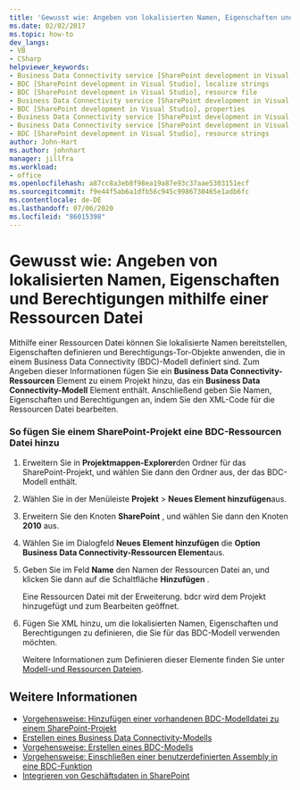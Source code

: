 ```yaml
---
title: 'Gewusst wie: Angeben von lokalisierten Namen, Eigenschaften und Berechtigungen mithilfe einer Ressourcen Datei | Microsoft-Dokumentation'
ms.date: 02/02/2017
ms.topic: how-to
dev_langs:
- VB
- CSharp
helpviewer_keywords:
- Business Data Connectivity service [SharePoint development in Visual Studio], localize strings
- BDC [SharePoint development in Visual Studio], localize strings
- BDC [SharePoint development in Visual Studio], resource file
- Business Data Connectivity service [SharePoint development in Visual Studio], resource strings
- BDC [SharePoint development in Visual Studio], properties
- Business Data Connectivity service [SharePoint development in Visual Studio], properties
- Business Data Connectivity service [SharePoint development in Visual Studio], resource file
- BDC [SharePoint development in Visual Studio], resource strings
author: John-Hart
ms.author: johnhart
manager: jillfra
ms.workload:
- office
ms.openlocfilehash: a87cc8a3eb8f98ea19a87e93c37aae5303151ecf
ms.sourcegitcommit: f9e44f5ab6a1dfb56c945c9986730465e1adb6fc
ms.contentlocale: de-DE
ms.lasthandoff: 07/06/2020
ms.locfileid: "86015398"
---
```

# <a name="how-to-use-a-resource-file-to-specify-localized-names-properties-and-permissions"></a>Gewusst wie: Angeben von lokalisierten Namen, Eigenschaften und Berechtigungen mithilfe einer Ressourcen Datei
  Mithilfe einer Ressourcen Datei können Sie lokalisierte Namen bereitstellen, Eigenschaften definieren und Berechtigungs-Tor-Objekte anwenden, die in einem Business Data Connectivity (BDC)-Modell definiert sind. Zum Angeben dieser Informationen fügen Sie ein **Business Data Connectivity-Ressourcen** Element zu einem Projekt hinzu, das ein **Business Data Connectivity-Modell** Element enthält. Anschließend geben Sie Namen, Eigenschaften und Berechtigungen an, indem Sie den XML-Code für die Ressourcen Datei bearbeiten.

### <a name="to-add-a-bdc-resource-file-to-a-sharepoint-project"></a>So fügen Sie einem SharePoint-Projekt eine BDC-Ressourcen Datei hinzu

1. Erweitern Sie in **Projektmappen-Explorer**den Ordner für das SharePoint-Projekt, und wählen Sie dann den Ordner aus, der das BDC-Modell enthält.

2. Wählen Sie in der Menüleiste **Projekt**  >  **Neues Element hinzufügen**aus.

3. Erweitern Sie den Knoten **SharePoint** , und wählen Sie dann den Knoten **2010** aus.

4. Wählen Sie im Dialogfeld **Neues Element hinzufügen** die **Option Business Data Connectivity-Ressourcen Element**aus.

5. Geben Sie im Feld **Name** den Namen der Ressourcen Datei an, und klicken Sie dann auf die Schaltfläche **Hinzufügen** .

     Eine Ressourcen Datei mit der Erweiterung. bdcr wird dem Projekt hinzugefügt und zum Bearbeiten geöffnet.

6. Fügen Sie XML hinzu, um die lokalisierten Namen, Eigenschaften und Berechtigungen zu definieren, die Sie für das BDC-Modell verwenden möchten.

     Weitere Informationen zum Definieren dieser Elemente finden Sie unter [Modell-und Ressourcen Dateien](/previous-versions/office/developer/sharepoint-2010/aa674515(v=office.14)).

## <a name="see-also"></a>Weitere Informationen
- [Vorgehensweise: Hinzufügen einer vorhandenen BDC-Modelldatei zu einem SharePoint-Projekt](../sharepoint/how-to-add-an-existing-bdc-model-file-to-a-sharepoint-project.md)
- [Erstellen eines Business Data Connectivity-Modells](../sharepoint/creating-a-business-data-connectivity-model.md)
- [Vorgehensweise: Erstellen eines BDC-Modells](../sharepoint/how-to-create-a-bdc-model.md)
- [Vorgehensweise: Einschließen einer benutzerdefinierten Assembly in eine BDC-Funktion](../sharepoint/how-to-include-a-custom-assembly-in-a-bdc-feature.md)
- [Integrieren von Geschäftsdaten in SharePoint](../sharepoint/integrating-business-data-into-sharepoint.md)
